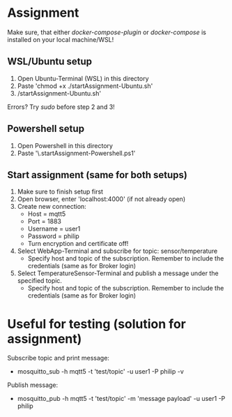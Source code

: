 # Assignment

Make sure, that either *docker-compose-plugin* or *docker-compose* is installed on your local machine/WSL!

## WSL/Ubuntu setup

1. Open Ubuntu-Terminal (WSL) in this directory
2. Paste 'chmod +x ./startAssignment-Ubuntu.sh'
3. /startAssignment-Ubuntu.sh'

Errors? Try *sudo* before step 2 and 3!

## Powershell setup

1. Open Powershell in this directory
2. Paste '\\.startAssignment-Powershell.ps1'

## Start assignment (same for both setups)

1. Make sure to finish setup first
2. Open browser, enter 'localhost:4000' (if not already open)
3. Create new connection:
   - Host = mqtt5
   - Port = 1883
   - Username = user1
   - Password = philip
   - Turn encryption and certificate off!
4. Select WebApp-Terminal and subscribe for topic: sensor/temperature
   - Specify host and topic of the subscription. Remember to include the credentials (same as for Broker login)
5. Select TemperatureSensor-Terminal and publish a message under the specified topic.
   - Specify host and topic of the subscription. Remember to include the credentials (same as for Broker login)
  

# Useful for testing (solution for assignment)
Subscribe topic and print message: 
- mosquitto_sub -h mqtt5 -t 'test/topic' -u user1 -P philip -v
  
Publish message: 
- mosquitto_pub -h mqtt5 -t 'test/topic' -m 'message payload' -u user1 -P philip 
